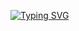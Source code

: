 [![Typing SVG](https://readme-typing-svg.demolab.com?font=Fira+Code&weight=600&size=32&pause=1000&vCenter=true&width=435&lines=Software+engineer)](https://git.io/typing-svg)
